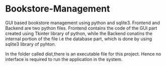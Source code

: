 # Bookstore-Management
GUI based bookstore management using python and sqlite3.
Frontend and Backend are two python files. Frontend contains the code of the GUI part created using Tkinter library of python, while the Backend conatins the internal portion of the file i.e the database part, which is done by using sqlite3 library of pyhton.

In the folder called dist,there is an executable file for this project. Hence no interface is required to run the application in the system.
